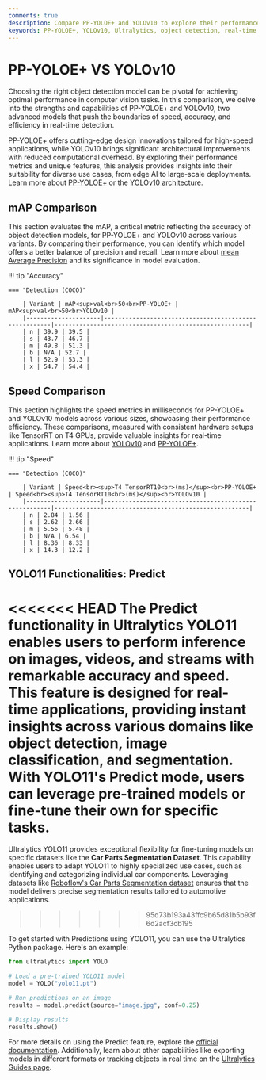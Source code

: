 ```yaml
---
comments: true
description: Compare PP-YOLOE+ and YOLOv10 to explore their performance in real-time object detection, edge AI, and computer vision tasks. Discover how these state-of-the-art models excel in speed, accuracy, and efficiency for cutting-edge AI applications.
keywords: PP-YOLOE+, YOLOv10, Ultralytics, object detection, real-time AI, edge AI, computer vision, model comparison, AI performance, efficient AI models
---
```


# PP-YOLOE+ VS YOLOv10

Choosing the right object detection model can be pivotal for achieving optimal performance in computer vision tasks. In this comparison, we delve into the strengths and capabilities of PP-YOLOE+ and YOLOv10, two advanced models that push the boundaries of speed, accuracy, and efficiency in real-time detection.

PP-YOLOE+ offers cutting-edge design innovations tailored for high-speed applications, while YOLOv10 brings significant architectural improvements with reduced computational overhead. By exploring their performance metrics and unique features, this analysis provides insights into their suitability for diverse use cases, from edge AI to large-scale deployments. Learn more about [PP-YOLOE+](https://github.com/PaddlePaddle/PaddleDetection) or the [YOLOv10 architecture](https://docs.ultralytics.com/models/yolov10/).

## mAP Comparison

This section evaluates the mAP, a critical metric reflecting the accuracy of object detection models, for PP-YOLOE+ and YOLOv10 across various variants. By comparing their performance, you can identify which model offers a better balance of precision and recall. Learn more about [mean Average Precision](https://www.ultralytics.com/glossary/mean-average-precision-map) and its significance in model evaluation.

!!! tip "Accuracy"

    === "Detection (COCO)"

    	| Variant | mAP<sup>val<br>50<br>PP-YOLOE+ | mAP<sup>val<br>50<br>YOLOv10 |
    	|---------------------|-------------------------------------------------------|-------------------------------------------------------|
    	| n | 39.9 | 39.5 |
    	| s | 43.7 | 46.7 |
    	| m | 49.8 | 51.3 |
    	| b | N/A | 52.7 |
    	| l | 52.9 | 53.3 |
    	| x | 54.7 | 54.4 |


## Speed Comparison

This section highlights the speed metrics in milliseconds for PP-YOLOE+ and YOLOv10 models across various sizes, showcasing their performance efficiency. These comparisons, measured with consistent hardware setups like TensorRT on T4 GPUs, provide valuable insights for real-time applications. Learn more about [YOLOv10](https://docs.ultralytics.com/models/yolov10/) and [PP-YOLOE+](https://github.com/PaddlePaddle/PaddleDetection).

!!! tip "Speed"

    === "Detection (COCO)"

    	| Variant | Speed<br><sup>T4 TensorRT10<br>(ms)</sup><br>PP-YOLOE+ | Speed<br><sup>T4 TensorRT10<br>(ms)</sup><br>YOLOv10 |
    	|---------------------|-------------------------------------------------------|-------------------------------------------------------|
    	| n | 2.84 | 1.56 |
    	| s | 2.62 | 2.66 |
    	| m | 5.56 | 5.48 |
    	| b | N/A | 6.54 |
    	| l | 8.36 | 8.33 |
    	| x | 14.3 | 12.2 |

## YOLO11 Functionalities: Predict

<<<<<<< HEAD
The Predict functionality in Ultralytics YOLO11 enables users to perform inference on images, videos, and streams with remarkable accuracy and speed. This feature is designed for real-time applications, providing instant insights across various domains like object detection, image classification, and segmentation. With YOLO11's Predict mode, users can leverage pre-trained models or fine-tune their own for specific tasks.
=======
Ultralytics YOLO11 provides exceptional flexibility for fine-tuning models on specific datasets like the **Car Parts Segmentation Dataset**. This capability enables users to adapt YOLO11 to highly specialized use cases, such as identifying and categorizing individual car components. Leveraging datasets like [Roboflow's Car Parts Segmentation dataset](https://docs.ultralytics.com/datasets/segment/carparts-seg/) ensures that the model delivers precise segmentation results tailored to automotive applications.

> > > > > > > 95d73b193a43ffc9b65d81b5b93f6d2acf3cb195

To get started with Predictions using YOLO11, you can use the Ultralytics Python package. Here's an example:

```python
from ultralytics import YOLO

# Load a pre-trained YOLO11 model
model = YOLO("yolo11.pt")

# Run predictions on an image
results = model.predict(source="image.jpg", conf=0.25)

# Display results
results.show()
```

For more details on using the Predict feature, explore the [official documentation](https://docs.ultralytics.com/modes/predict/). Additionally, learn about other capabilities like exporting models in different formats or tracking objects in real time on the [Ultralytics Guides page](https://docs.ultralytics.com/guides/).
